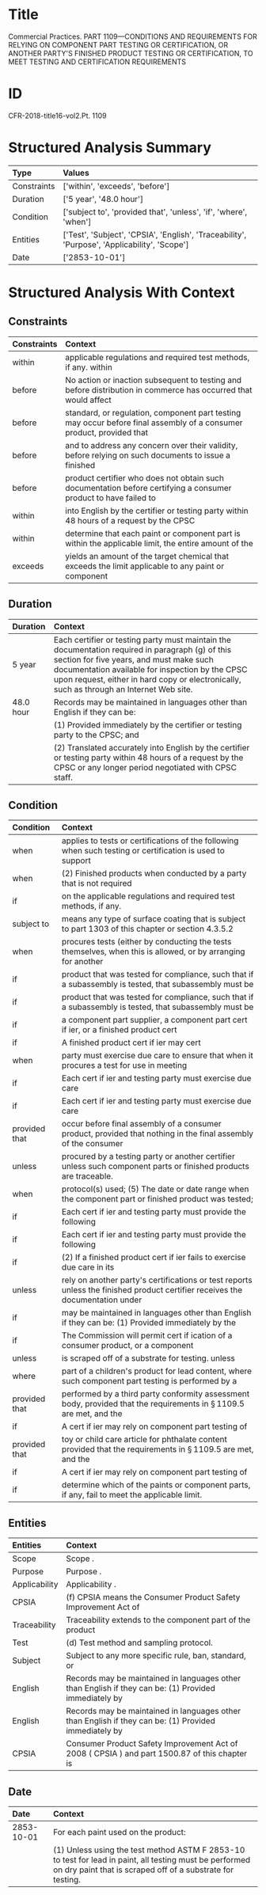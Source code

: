 # Title

 Commercial Practices. PART 1109—CONDITIONS AND REQUIREMENTS FOR RELYING ON COMPONENT PART TESTING OR CERTIFICATION, OR ANOTHER PARTY'S FINISHED PRODUCT TESTING OR CERTIFICATION, TO MEET TESTING AND CERTIFICATION REQUIREMENTS


# ID

 CFR-2018-title16-vol2.Pt. 1109


# Structured Analysis Summary

| Type        | Values                                                                                       |
|:------------|:---------------------------------------------------------------------------------------------|
| Constraints | ['within', 'exceeds', 'before']                                                              |
| Duration    | ['5 year', '48.0 hour']                                                                      |
| Condition   | ['subject to', 'provided that', 'unless', 'if', 'where', 'when']                             |
| Entities    | ['Test', 'Subject', 'CPSIA', 'English', 'Traceability', 'Purpose', 'Applicability', 'Scope'] |
| Date        | ['2853-10-01']                                                                               |


# Structured Analysis With Context

 


## Constraints

| Constraints   | Context                                                                                                              |
|:--------------|:---------------------------------------------------------------------------------------------------------------------|
| within        | applicable regulations and required test methods, if any. within                                                     |
| before        | No action or inaction subsequent to testing and before distribution in commerce has occurred that would affect       |
| before        | standard, or regulation, component part testing may occur before final assembly of a consumer product, provided that |
| before        | and to address any concern over their validity, before relying on such documents to issue a finished                 |
| before        | product certifier who does not obtain such documentation before certifying a consumer product to have failed to      |
| within        | into English by the certifier or testing party within 48 hours of a request by the CPSC                              |
| within        | determine that each paint or component part is within the applicable limit, the entire amount of the                 |
| exceeds       | yields an amount of the target chemical that exceeds the limit applicable to any paint or component                  |


## Duration

| Duration   | Context                                                                                                                                                                                                                                                                                    |
|:-----------|:-------------------------------------------------------------------------------------------------------------------------------------------------------------------------------------------------------------------------------------------------------------------------------------------|
| 5 year     | Each certifier or testing party must maintain the documentation required in paragraph (g) of this section for five years, and must make such documentation available for inspection by the CPSC upon request, either in hard copy or electronically, such as through an Internet Web site. |
| 48.0 hour  | Records may be maintained in languages other than English if they can be:                                                                                                                                                                                                                  |
|            |               (1) Provided immediately by the certifier or testing party to the CPSC; and                                                                                                                                                                                                  |
|            |               (2) Translated accurately into English by the certifier or testing party within 48 hours of a request by the CPSC or any longer period negotiated with CPSC staff.                                                                                                           |


## Condition

| Condition     | Context                                                                                                                       |
|:--------------|:------------------------------------------------------------------------------------------------------------------------------|
| when          | applies to tests or certifications of the following when such testing or certification is used to support                     |
| when          | (2) Finished products  when conducted by a party that is not required                                                         |
| if            | on the applicable regulations and required test methods, if  any.                                                             |
| subject to    | means any type of surface coating that is subject to part 1303 of this chapter or section 4.3.5.2                             |
| when          | procures tests (either by conducting the tests themselves, when this is allowed, or by arranging for another                  |
| if            | product that was tested for compliance, such that if a subassembly is tested, that subassembly must be                        |
| if            | product that was tested for compliance, such that if a subassembly is tested, that subassembly must be                        |
| if            | a component part supplier, a component part cert if ier, or a finished product cert                                           |
| if            | A finished product cert if ier may cert                                                                                       |
| when          | party must exercise due care to ensure that when it procures a test for use in meeting                                        |
| if            | Each cert if ier and testing party must exercise due care                                                                     |
| if            | Each cert if ier and testing party must exercise due care                                                                     |
| provided that | occur before final assembly of a consumer product, provided that nothing in the final assembly of the consumer                |
| unless        | procured by a testing party or another certifier unless  such component parts or finished products are traceable.             |
| when          | protocol(s) used; (5) The date or date range when the component part or finished product was tested;                          |
| if            | Each cert if ier and testing party must provide the following                                                                 |
| if            | Each cert if ier and testing party must provide the following                                                                 |
| if            | (2) If a finished product cert if ier fails to exercise due care in its                                                       |
| unless        | rely on another party's certifications or test reports unless the finished product certifier receives the documentation under |
| if            | may be maintained in languages other than English if they can be: (1) Provided immediately by the                             |
| if            | The Commission will permit cert if ication of a consumer product, or a component                                              |
| unless        | is scraped off of a substrate for testing. unless                                                                             |
| where         | part of a children's product for lead content, where such component part testing is performed by a                            |
| provided that | performed by a third party conformity assessment body, provided that the requirements in &#167;&#8201;1109.5 are met, and the |
| if            | A cert if ier may rely on component part testing of                                                                           |
| provided that | toy or child care article for phthalate content provided that the requirements in &#167;&#8201;1109.5 are met, and the        |
| if            | A cert if ier may rely on component part testing of                                                                           |
| if            | determine which of the paints or component parts, if  any, fail to meet the applicable limit.                                 |


## Entities

| Entities      | Context                                                                                                |
|:--------------|:-------------------------------------------------------------------------------------------------------|
| Scope         | Scope .                                                                                                |
| Purpose       | Purpose .                                                                                              |
| Applicability | Applicability .                                                                                        |
| CPSIA         | (f)  CPSIA means the Consumer Product Safety Improvement Act of                                        |
| Traceability  | Traceability extends to the component part of the product                                              |
| Test          | (d)  Test  method and sampling protocol.                                                               |
| Subject       | Subject to any more specific rule, ban, standard, or                                                   |
| English       | Records may be maintained in languages other than  English if they can be: (1) Provided immediately by |
| English       | Records may be maintained in languages other than  English if they can be: (1) Provided immediately by |
| CPSIA         | Consumer Product Safety Improvement Act of 2008 ( CPSIA ) and part 1500.87 of this chapter is          |


## Date

| Date       | Context                                                                                                                                                                             |
|:-----------|:------------------------------------------------------------------------------------------------------------------------------------------------------------------------------------|
| 2853-10-01 | For each paint used on the product:                                                                                                                                                 |
|            |               (1) Unless using the test method ASTM F 2853-10 to test for lead in paint, all testing must be performed on dry paint that is scraped off of a substrate for testing. |


